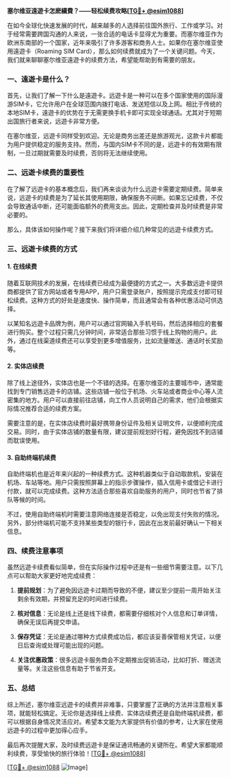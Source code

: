 **塞尔维亚遠遊卡怎麽續費？——轻松续费攻略[[TG💪+ @esim1088](https://t.me/s/esim1088)]**

在如今全球化快速发展的时代，越来越多的人选择前往国外旅行、工作或学习。对于经常需要跨国沟通的人来说，一张合适的电话卡显得尤为重要。而塞尔维亚作为欧洲东南部的一个国家，近年来吸引了许多游客和商务人士。如果你在塞尔维亚使用遠遊卡（Roaming SIM Card），那么如何续费就成为了一个关键问题。今天，我们就来聊聊塞尔维亚遠遊卡的续费方法，希望能帮助到有需要的朋友。

### 一、遠遊卡是什么？

首先，让我们了解一下什么是遠遊卡。远遊卡是一种可以在多个国家使用的国际漫游SIM卡，它允许用户在全球范围内拨打电话、发送短信以及上网。相比于传统的本地SIM卡，遠遊卡的优势在于无需更换手机卡即可实现全球通话。尤其对于短期出国旅行者来说，远遊卡非常方便。

在塞尔维亚，远遊卡同样受到欢迎。无论是商务出差还是旅游观光，这款卡片都能为用户提供稳定的服务支持。然而，与国内SIM卡不同的是，远遊卡的有效期有限制，一旦过期就需要及时续费，否则将无法继续使用。

### 二、远遊卡续费的重要性

在了解了远遊卡的基本概念后，我们再来谈谈为什么远遊卡需要定期续费。简单来说，远遊卡的续费是为了延长其使用期限，确保服务不间断。如果忘记续费，不仅会导致通话中断，还可能面临额外的费用支出。因此，定期检查并及时续费是非常必要的。

那么，具体该如何操作呢？接下来我们将详细介绍几种常见的远遊卡续费方式。

### 三、远遊卡续费的方式

#### 1. 在线续费

随着互联网技术的发展，在线续费已经成为最便捷的方式之一。大多数远遊卡提供商都提供了官方网站或者专用APP，用户只需登录账户，按照提示完成支付即可轻松续费。这种方式的好处是速度快、操作简单，而且通常会有各种优惠活动可供选择。

以某知名远遊卡品牌为例，用户可以通过官网输入手机号码，然后选择相应的套餐进行购买。整个过程只需几分钟时间，非常适合那些习惯于线上购物的用户。此外，通过在线渠道续费还可以享受到更多增值服务，比如流量赠送、通话时长奖励等。

#### 2. 实体店续费

除了线上途径外，实体店也是一个不错的选择。在塞尔维亚的主要城市中，通常能找到专门销售远遊卡的店铺。这些店铺一般位于机场、火车站或者商业中心等人流密集的地方。用户可以直接前往店铺，向工作人员说明自己的需求，他们会根据实际情况推荐合适的续费方案。

需要注意的是，在实体店续费时最好携带身份证件及相关证明文件，以便顺利完成交易。同时，由于实体店铺的数量有限，建议提前规划好行程，避免因找不到店铺而耽误使用。

#### 3. 自助终端机续费

自助终端机也是近年来兴起的一种续费方式。这种机器类似于自动取款机，安装在机场、车站等地。用户只需按照屏幕上的指示步骤操作，插入信用卡或借记卡进行付款，就可以完成续费。这种方法适合那些喜欢自助服务的用户，同时也节省了排队等候的时间。

不过，使用自助终端机时需要注意网络连接是否稳定，以免出现支付失败的情况。另外，部分终端机可能不支持某些类型的银行卡，因此在出发前最好确认一下相关信息。

### 四、续费注意事项

虽然远遊卡续费看似简单，但在实际操作过程中还是有一些细节需要注意。以下几点可以帮助大家更好地完成续费：

1. **提前规划**：为了避免因远遊卡过期而导致的不便，建议至少提前一周开始关注剩余有效期，并预留充足的时间进行续费。
   
2. **核对信息**：无论是线上还是线下续费，都需要仔细核对个人信息和订单详情，确保无误后再提交申请。

3. **保存凭证**：无论是通过哪种方式续费成功后，都应该妥善保管相关凭证，以便日后查询或处理可能出现的问题。

4. **关注优惠政策**：很多远遊卡服务商会不定期推出促销活动，比如打折、赠送流量等。关注这些信息有助于节省开支。

### 五、总结

综上所述，塞尔维亚远遊卡的续费并非难事，只要掌握了正确的方法并注意相关事项，就能轻松搞定。无论你是选择线上续费、实体店续费还是自助终端机续费，都可以根据自身情况灵活应对。希望本文能为大家提供有价值的参考，让大家在使用远遊卡的过程中更加得心应手。

最后再次提醒大家，及时续费远遊卡是保证通讯畅通的关键所在。希望大家都能顺利续费，享受愉快的旅行体验！[[TG💪+ @esim1088](https://t.me/s/esim1088)] 

[[TG💪+ @esim1088](https://t.me/s/esim1088) ![Image](https://i.postimg.cc/4NQfJmqS/Snipaste-2025-05-13-00-14-12.png)]